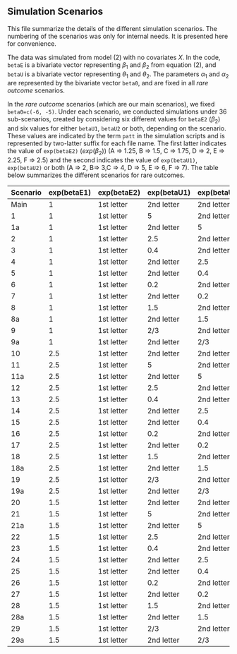 ## Simulation Scenarios
This file summarize the details of the different simulation scenarios. The numbering of the scenarios was only for internal needs. It is presented here for convenience. 

The data was simulated from model (2) with no covariates $X$. In the code, ``betaE`` is a bivariate vector representing $\beta_1$ and $\beta_2$ from equation (2), and ``betaU`` is a bivariate vector representing $\theta_1$ and $\theta_2$. The parameters $\alpha_1$ and $\alpha_2$ are represented by the bivariate vector ``beta0``, and are fixed in all *rare outcome* scenarios.

In the *rare outcome* scenarios (which are our main scenarios), we fixed ``beta0=c(-6, -5)``. Under each scenario, we conducted simulations under 36 sub-scenarios, created by considering six different values for ``betaE2`` ($\beta_2$) and six values for either ``betaU1``, ``betaU2`` or both, depending on the scenario. These values are indicated by the term ``patt`` in the simulation scripts and is represented by two-latter suffix for each file name. The first latter indicates the value of ``exp(betaE2)`` ($exp(\beta_2)$) (A => 1.25, B => 1.5, C => 1.75, D => 2, E => 2.25, F => 2.5) and the second indicates the value of ``exp(betaU1)``, ``exp(betaU2)`` or both (A => 2, B=> 3,C => 4, D => 5, E => 6, F => 7). The table below summarizes the different scenarios for rare outcomes.


Scenario    |  exp(betaE1) |  exp(betaE2) | exp(betaU1) | exp(betaU2) |
------------| ------------ | ------------ | ----------- | ----------- |
Main        |      1       | 1st letter   | 2nd letter  | 2nd letter  |
1           |      1       | 1st letter   |     5       | 2nd letter  |
1a          |      1       | 1st letter   | 2nd letter  |      5      |
2           |      1       | 1st letter   |     2.5     | 2nd letter  |
3           |      1       | 1st letter   |     0.4     | 2nd letter  |
4           |      1       | 1st letter   | 2nd letter  |     2.5     |
5           |      1       | 1st letter   | 2nd letter  |     0.4     |
6           |      1       | 1st letter   |     0.2     | 2nd letter  |
7           |      1       | 1st letter   | 2nd letter  |     0.2     |
8           |      1       | 1st letter   |     1.5     | 2nd letter  |
8a          |      1       | 1st letter   | 2nd letter  |     1.5     |
9           |      1       | 1st letter   |     2/3     | 2nd letter  |
9a          |      1       | 1st letter   | 2nd letter  |     2/3     |
10          |     2.5      | 1st letter   | 2nd letter  | 2nd letter  |
11          |     2.5      | 1st letter   |     5       | 2nd letter  |
11a         |     2.5      | 1st letter   | 2nd letter  |      5      |
12          |     2.5      | 1st letter   |     2.5     | 2nd letter  |
13          |     2.5      | 1st letter   |     0.4     | 2nd letter  |
14          |     2.5      | 1st letter   | 2nd letter  |     2.5     |
15          |     2.5      | 1st letter   | 2nd letter  |     0.4     |
16          |     2.5      | 1st letter   |     0.2     | 2nd letter  |
17          |     2.5      | 1st letter   | 2nd letter  |     0.2     |
18          |     2.5      | 1st letter   |     1.5     | 2nd letter  |
18a         |     2.5      | 1st letter   | 2nd letter  |     1.5     |
19          |     2.5      | 1st letter   |     2/3     | 2nd letter  |
19a         |     2.5      | 1st letter   | 2nd letter  |     2/3     |
20          |     1.5      | 1st letter   | 2nd letter  | 2nd letter  |
21          |     1.5      | 1st letter   |     5       | 2nd letter  |
21a         |     1.5      | 1st letter   | 2nd letter  |      5      |
22          |     1.5      | 1st letter   |     2.5     | 2nd letter  |
23          |     1.5      | 1st letter   |     0.4     | 2nd letter  |
24          |     1.5      | 1st letter   | 2nd letter  |     2.5     |
25          |     1.5      | 1st letter   | 2nd letter  |     0.4     |
26          |     1.5      | 1st letter   |     0.2     | 2nd letter  |
27          |     1.5      | 1st letter   | 2nd letter  |     0.2     |
28          |     1.5      | 1st letter   |     1.5     | 2nd letter  |
28a         |     1.5      | 1st letter   | 2nd letter  |     1.5     |
29          |     1.5      | 1st letter   |     2/3     | 2nd letter  |
29a         |     1.5      | 1st letter   | 2nd letter  |     2/3     |


